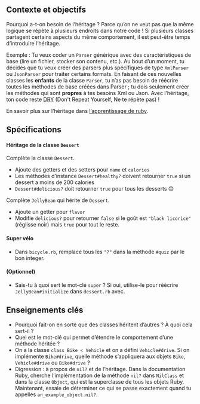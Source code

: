 ## Contexte et objectifs

Pourquoi a-t-on besoin de l’héritage ? Parce qu’on ne veut pas que la même logique se répète à plusieurs endroits dans notre code ! Si plusieurs classes partagent certains aspects du même comportement, il est peut-être temps d’introduire l’héritage.

Exemple : Tu veux coder un `Parser` générique avec des caractéristiques de base (lire un fichier, stocker son contenu, etc.). Au bout d’un moment, tu décides que tu veux créer des parsers plus spécifiques de type `XmlParser` ou `JsonParser` pour traiter certains formats. En faisant de ces nouvelles classes les **enfants** de la classe `Parser`, tu n’as pas besoin de réécrire toutes les méthodes de base créées dans Parser ; tu dois seulement créer les méthodes qui sont **propres** à tes besoins Xml ou Json. Avec l’héritage, ton code reste [DRY](https://fr.wikipedia.org/wiki/Ne_vous_r%C3%A9p%C3%A9tez_pas) (Don't Repeat Yourself, Ne te répète pas) !

En savoir plus sur l’héritage dans [l’apprentissage de ruby](http://rubylearning.com/satishtalim/ruby_inheritance.html).

## Spécifications

#### Héritage de la classe `Dessert`

Complète la classe `Dessert`.

- Ajoute des getters et des setters pour `name` et `calories`
- Les méthodes d’instance `Dessert#healthy?` doivent retourner `true` si un dessert a moins de 200 calories
- `Dessert#delicious?` doit retourner `true` pour tous les desserts 😊

Complète `JellyBean` qui hérite de `Dessert`.

- Ajoute un getter pour `flavor`
- Modifie `delicious?` pour retourner `false` si le goût est `"black licorice"` (réglisse noir) mais `true` pour tout le reste.

#### Super vélo

- Dans `bicycle.rb`, remplace tous les `"?"` dans la méthode `#quiz` par le bon integer.

#### (Optionnel)

- Sais-tu à quoi sert le mot-clé `super` ? Si oui, utilise-le pour réécrire `JellyBean#initialize` dans `dessert.rb` avec.

## Enseignements clés

- Pourquoi fait-on en sorte que des classes héritent d’autres ? À quoi cela sert-il ?
- Quel est le mot-clé qui permet d’étendre le comportement d’une méthode héritée ?
- On a la classe `class Bike < Vehicle` et on a défini `Vehicle#drive`. Si on implémente `Bike#drive`, quelle méthode s’appliquera aux objets `Bike`, `Vehicle#drive` ou `Bike#drive` ?
- Digression : à propos de `nil?` et de l’héritage. Dans la documentation Ruby, cherche l’implémentation de la méthode `nil?` dans `NilClass` et dans la classe `Object`, qui est la superclasse de tous les objets Ruby. Maintenant, essaie de déterminer ce qui se passe exactement quand tu appelles `an_example_object.nil?`.
